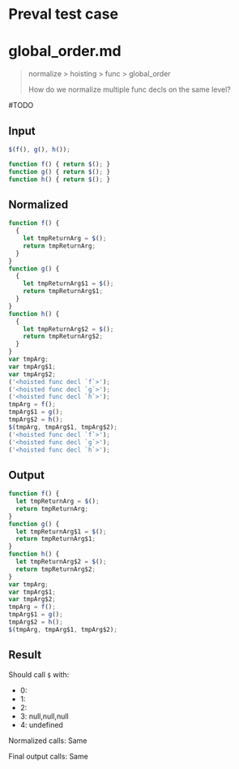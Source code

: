 # Preval test case

# global_order.md

> normalize > hoisting > func > global_order
>
> How do we normalize multiple func decls on the same level?

#TODO

## Input

`````js filename=intro
$(f(), g(), h());

function f() { return $(); }
function g() { return $(); }
function h() { return $(); }
`````

## Normalized

`````js filename=intro
function f() {
  {
    let tmpReturnArg = $();
    return tmpReturnArg;
  }
}
function g() {
  {
    let tmpReturnArg$1 = $();
    return tmpReturnArg$1;
  }
}
function h() {
  {
    let tmpReturnArg$2 = $();
    return tmpReturnArg$2;
  }
}
var tmpArg;
var tmpArg$1;
var tmpArg$2;
('<hoisted func decl `f`>');
('<hoisted func decl `g`>');
('<hoisted func decl `h`>');
tmpArg = f();
tmpArg$1 = g();
tmpArg$2 = h();
$(tmpArg, tmpArg$1, tmpArg$2);
('<hoisted func decl `f`>');
('<hoisted func decl `g`>');
('<hoisted func decl `h`>');
`````

## Output

`````js filename=intro
function f() {
  let tmpReturnArg = $();
  return tmpReturnArg;
}
function g() {
  let tmpReturnArg$1 = $();
  return tmpReturnArg$1;
}
function h() {
  let tmpReturnArg$2 = $();
  return tmpReturnArg$2;
}
var tmpArg;
var tmpArg$1;
var tmpArg$2;
tmpArg = f();
tmpArg$1 = g();
tmpArg$2 = h();
$(tmpArg, tmpArg$1, tmpArg$2);
`````

## Result

Should call `$` with:
 - 0: 
 - 1: 
 - 2: 
 - 3: null,null,null
 - 4: undefined

Normalized calls: Same

Final output calls: Same
